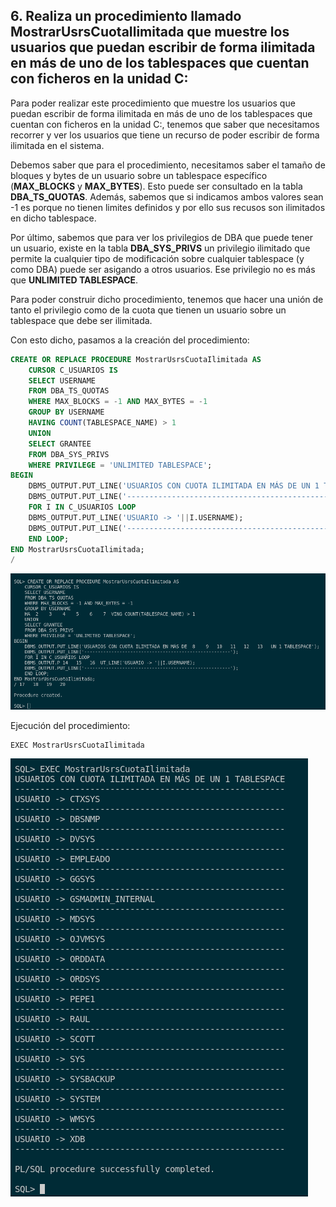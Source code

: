 ## 6. Realiza un procedimiento llamado MostrarUsrsCuotaIlimitada que muestre los usuarios que puedan escribir de forma ilimitada en más de uno de los tablespaces que cuentan con ficheros en la unidad C:

Para poder realizar este procedimiento que  muestre los usuarios que puedan escribir de forma ilimitada en más de uno de los tablespaces que cuentan con ficheros en la unidad C:, tenemos que saber que necesitamos recorrer y ver los usuarios que tiene un recurso de poder escribir de forma ilimitada en el sistema.

Debemos saber que para el procedimiento, necesitamos saber el tamaño de bloques y bytes de un usuario sobre un tablespace específico (**MAX_BLOCKS** y **MAX_BYTES**). Esto puede ser consultado en la tabla **DBA_TS_QUOTAS**. Además, sabemos que si indicamos ambos valores sean -1 es porque no tienen limites definidos y por ello sus recusos son ilimitados en dicho tablespace. 

Por último, sabemos que para ver los privilegios de DBA que puede tener un usuario, existe en la tabla **DBA_SYS_PRIVS** un privilegio ilimitado que permite la cualquier tipo de modificación sobre cualquier tablespace (y como DBA) puede ser asigando a otros usuarios. Ese privilegio no es más que **UNLIMITED TABLESPACE**.

Para poder construir dicho procedimiento, tenemos que hacer una unión de tanto el privilegio como de la cuota que tienen un usuario sobre un tablespace que debe ser ilimitada.

Con esto dicho, pasamos a la creación del procedimiento:

```sql
CREATE OR REPLACE PROCEDURE MostrarUsrsCuotaIlimitada AS
    CURSOR C_USUARIOS IS 
    SELECT USERNAME 
    FROM DBA_TS_QUOTAS
    WHERE MAX_BLOCKS = -1 AND MAX_BYTES = -1
    GROUP BY USERNAME
    HAVING COUNT(TABLESPACE_NAME) > 1
    UNION
    SELECT GRANTEE
    FROM DBA_SYS_PRIVS
    WHERE PRIVILEGE = 'UNLIMITED TABLESPACE';
BEGIN
    DBMS_OUTPUT.PUT_LINE('USUARIOS CON CUOTA ILIMITADA EN MÁS DE UN 1 TABLESPACE');
    DBMS_OUTPUT.PUT_LINE('------------------------------------------------------');
    FOR I IN C_USUARIOS LOOP
    DBMS_OUTPUT.PUT_LINE('USUARIO -> '||I.USERNAME);
    DBMS_OUTPUT.PUT_LINE('------------------------------------------------------');
    END LOOP;
END MostrarUsrsCuotaIlimitada;
/
```

![Oracle foto 16](img/16.png)

Ejecución del procedimiento:

```
EXEC MostrarUsrsCuotaIlimitada
```

![Oracle foto 17](img/17.png)